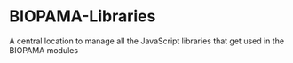 # BIOPAMA-Libraries
A central location to manage all the JavaScript libraries that get used in the BIOPAMA modules 
